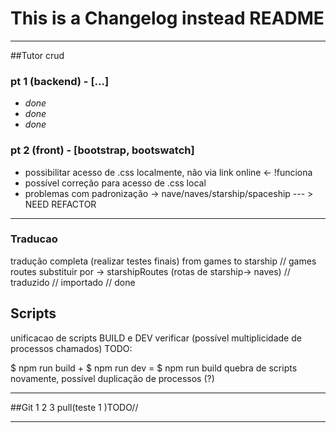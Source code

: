 # This is a Changelog instead README
---------------------------------------------

##Tutor crud 

### pt 1 (backend) - [...]
- *done*
- *done*
- *done*

### pt 2 (front) - [bootstrap, bootswatch]
- possibilitar acesso de .css localmente, não via link online <- !funciona 
- possível correção para acesso de .css local
- problemas com padronização -> nave/naves/starship/spaceship --- > NEED REFACTOR

---------------------------------------------

### Traducao

tradução completa (realizar testes finais) from games to starship 
// games routes substituir por -> starshipRoutes (rotas de starship-> naves) 
// traduzido
// importado
// done

## Scripts
unificacao de scripts BUILD e DEV  verificar (possível multiplicidade de processos chamados) TODO:

$ npm run build + $ npm run dev  = $ npm run build
quebra de scripts novamente, possível duplicação de processos (?)

---------------------------------------------

##Git 
   1
   2
   3 pull(teste 1  )TODO// 

---------------------------------------------
